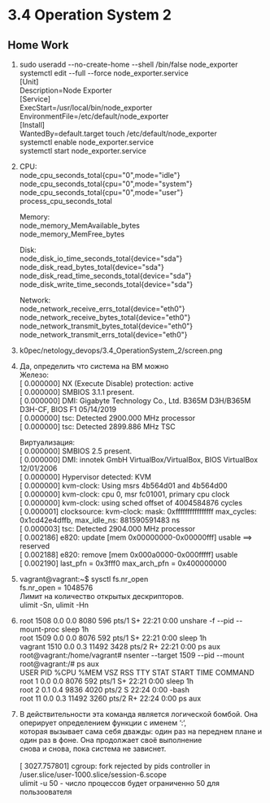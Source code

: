 # 3.4 Operation System 2
## Home Work
1.  sudo useradd --no-create-home --shell /bin/false node_exporter  
    systemctl edit --full --force node_exporter.service  
    [Unit]      
    Description=Node Exporter    
    [Service]  
    ExecStart=/usr/local/bin/node_exporter  
    EnvironmentFile=/etc/default/node_exporter  
    [Install]  
    WantedBy=default.target
    touch /etc/default/node_exporter  
    systemctl enable node_exporter.service  
    systemctl start node_exporter.service   

2.  CPU:  
    node_cpu_seconds_total{cpu="0",mode="idle"}  
    node_cpu_seconds_total{cpu="0",mode="system"}   
    node_cpu_seconds_total{cpu="0",mode="user"}   
    process_cpu_seconds_total  
      
    Memory:  
    node_memory_MemAvailable_bytes   
    node_memory_MemFree_bytes  
      
    Disk:  
    node_disk_io_time_seconds_total{device="sda"}   
    node_disk_read_bytes_total{device="sda"}   
    node_disk_read_time_seconds_total{device="sda"}   
    node_disk_write_time_seconds_total{device="sda"}  
      
    Network:  
    node_network_receive_errs_total{device="eth0"}   
    node_network_receive_bytes_total{device="eth0"}   
    node_network_transmit_bytes_total{device="eth0"}  
    node_network_transmit_errs_total{device="eth0"}  

3.  k0pec/netology_devops/3.4_OperationSystem_2/screen.png
4.  Да, определить что система на ВМ можно  
    Железо:  
    [    0.000000] NX (Execute Disable) protection: active  
    [    0.000000] SMBIOS 3.1.1 present.  
    [    0.000000] DMI: Gigabyte Technology Co., Ltd. B365M D3H/B365M D3H-CF, BIOS F1 05/14/2019  
    [    0.000000] tsc: Detected 2900.000 MHz processor  
    [    0.000000] tsc: Detected 2899.886 MHz TSC  

    Виртуализация:    
    [    0.000000] SMBIOS 2.5 present.  
    [    0.000000] DMI: innotek GmbH VirtualBox/VirtualBox, BIOS VirtualBox 12/01/2006  
    [    0.000000] Hypervisor detected: KVM  
    [    0.000000] kvm-clock: Using msrs 4b564d01 and 4b564d00  
    [    0.000000] kvm-clock: cpu 0, msr fc01001, primary cpu clock  
    [    0.000000] kvm-clock: using sched offset of 4004584876 cycles  
    [    0.000001] clocksource: kvm-clock: mask: 0xffffffffffffffff max_cycles: 0x1cd42e4dffb, max_idle_ns: 881590591483 ns  
    [    0.000003] tsc: Detected 2904.000 MHz processor  
    [    0.002186] e820: update [mem 0x00000000-0x00000fff] usable ==> reserved  
    [    0.002188] e820: remove [mem 0x000a0000-0x000fffff] usable  
    [    0.002190] last_pfn = 0x3fff0 max_arch_pfn = 0x400000000  
5.  vagrant@vagrant:~$ sysctl fs.nr_open  
    fs.nr_open = 1048576  
    Лимит на количество открытых дескрипторов.  
    ulimit -Sn, ulimit -Hn  
6.  root        1508  0.0  0.0   8080   596 pts/1    S+   22:21   0:00 unshare -f --pid --mount-proc sleep 1h  
    root        1509  0.0  0.0   8076   592 pts/1    S+   22:21   0:00 sleep 1h  
    vagrant     1510  0.0  0.3  11492  3428 pts/2    R+   22:21   0:00 ps aux  
    root@vagrant:/home/vagrant# nsenter --target 1509 --pid --mount  
    root@vagrant:/# ps aux  
    USER         PID %CPU %MEM    VSZ   RSS TTY      STAT START   TIME COMMAND  
    root           1  0.0  0.0   8076   592 pts/1    S+   22:21   0:00 sleep 1h  
    root           2  0.1  0.4   9836  4020 pts/2    S    22:24   0:00 -bash  
    root          11  0.0  0.3  11492  3260 pts/2    R+   22:24   0:00 ps aux  
7.  В действительности эта команда является логической бомбой. Она оперирует определением функции с именем ‘:‘, <br/>    которая  вызывает сама себя дважды: один раз на переднем плане и один раз в фоне. Она продолжает своё выполнение <br/> снова и снова, пока система не зависнет. <br/>  
    [ 3027.757801] cgroup: fork rejected by pids controller in /user.slice/user-1000.slice/session-6.scope  
    ulimit -u 50 - число процессов будет ограниченно 50 для пользоователя  


      
